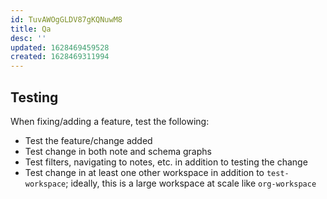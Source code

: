 ```yaml
---
id: TuvAWOgGLDV87gKQNuwM8
title: Qa
desc: ''
updated: 1628469459528
created: 1628469311994
---
```


## Testing

When fixing/adding a feature, test the following:

- Test the feature/change added
- Test change in both note and schema graphs
- Test filters, navigating to notes, etc. in addition to testing the change
- Test change in at least one other workspace in addition to `test-workspace`; ideally, this is a large workspace at scale like `org-workspace`
